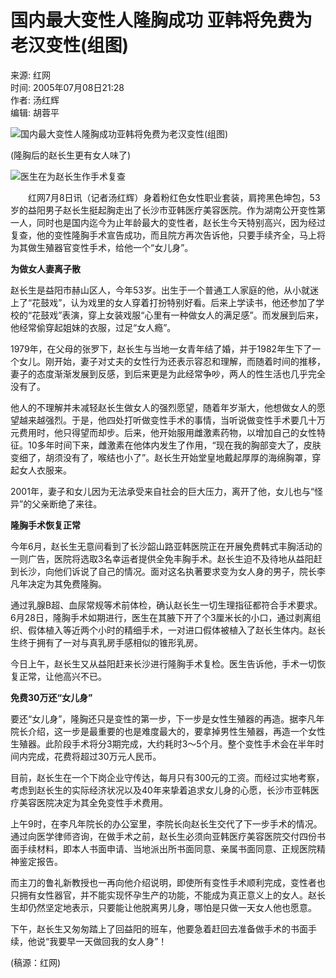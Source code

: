 # 国内最大变性人隆胸成功 亚韩将免费为老汉变性(组图)

来源: 红网  
时间: 2005年07月08日21:28  
作者: 汤红辉  
编辑: 胡蓉平  

![国内最大变性人隆胸成功亚韩将免费为老汉变性(组图)](http://image2.sina.com.cn/dy/o/2005-07-08/1120829493_xyaaVt.jpg)

(隆胸后的赵长生更有女人味了)

![医生在为赵长生作手术复查](http://image2.sina.com.cn/dy/o/2005-07-08/1120829493_yyaaVt.jpg)

　　红网7月8日讯（记者汤红辉）身着粉红色女性职业套装，肩挎黑色坤包，53岁的益阳男子赵长生挺起胸走出了长沙市亚韩医疗美容医院。作为湖南公开变性第一人，同时也是国内迄今为止年龄最大的变性者，赵长生今天特别高兴，因为经过复查，他的变性隆胸手术宣告成功，而且院方再次告诉他，只要手续齐全，马上将为其做生殖器官变性手术，给他一个“女儿身”。 

**为做女人妻离子散** 

赵长生是益阳市赫山区人，今年53岁。出生于一个普通工人家庭的他，从小就迷上了“花鼓戏”，认为戏里的女人穿着打扮特别好看。后来上学读书，他还参加了学校的“花鼓戏”表演，穿上女装戏服“心里有一种做女人的满足感”。而发展到后来，他经常偷穿起姐妹的衣服，过足“女人瘾”。 

1979年，在父母的张罗下，赵长生与当地一女青年结了婚，并于1982年生下了一个女儿。刚开始，妻子对丈夫的女性行为还表示容忍和理解，而随着时间的推移，妻子的态度渐渐发展到反感，到后来更是为此经常争吵，两人的性生活也几乎完全没有了。 

他人的不理解并未减轻赵长生做女人的强烈愿望，随着年岁渐大，他想做女人的愿望越来越强烈。于是，他四处打听做变性手术的事情，当听说做变性手术要几十万元费用时，他只得望而却步。后来，他开始服用雌激素药物，以增加自己的女性特征。10多年时间下来，雌激素在他体内发生了作用，“现在我的胸部变大了，皮肤变细了，胡须没有了，喉结也小了”。赵长生开始堂皇地戴起厚厚的海绵胸罩，穿起女人衣服来。 

2001年，妻子和女儿因为无法承受来自社会的巨大压力，离开了他，女儿也与“怪异”的父亲断绝了来往。 

**隆胸手术恢复正常** 

今年6月，赵长生无意间看到了长沙韶山路亚韩医院正在开展免费韩式丰胸活动的一则广告，医院将选取3名幸运者提供全免丰胸手术。赵长生迫不及待地从益阳赶到长沙，向他们诉说了自己的情况。面对这名执著要求变为女人身的男子，院长李凡年决定为其免费隆胸。 

通过乳腺B超、血尿常规等术前体检，确认赵长生一切生理指征都符合手术要求。6月28日，隆胸手术如期进行，医生在其腋下开了个3厘米长的小口，通过剥离组织、假体植入等近两个小时的精细手术，一对进口假体被植入了赵长生体内。赵长生终于拥有了一对与真乳房手感相似的锥形乳房。 

今日上午，赵长生又从益阳赶来长沙进行隆胸手术复检。医生告诉他，手术一切恢复正常，让他高兴不已。 

**免费30万还“女儿身”** 

要还“女儿身”，隆胸还只是变性的第一步，下一步是女性生殖器的再造。据李凡年院长介绍，这一步是最重要的也是难度最大的，要拿掉男性生殖器，再造一个女性生殖器。此阶段手术将分3期完成，大约耗时3～5个月。整个变性手术会在半年时间内完成，花费将超过30万元人民币。 

目前，赵长生在一个下岗企业守传达，每月只有300元的工资。而经过实地考察，考虑到赵长生的实际经济状况以及40年来挚着追求女儿身的心愿，长沙市亚韩医疗美容医院决定为其全免变性手术费用。 

上午9时，在李凡年院长的办公室里，李院长向赵长生交代了下一步手术的情况。通过向医学律师咨询，在做手术之前，赵长生必须向亚韩医疗美容医院交付四份书面手续材料，即本人书面申请、当地派出所书面同意、亲属书面同意、正规医院精神鉴定报告。 

而主刀的鲁礼新教授也一再向他介绍说明，即使所有变性手术顺利完成，变性者也只拥有女性器官，并不能实现怀孕生产的功能，不能成为真正意义上的女人。赵长生却仍然坚定地表示，只要能让他脱离男儿身，哪怕是只做一天女人他也愿意。 

下午，赵长生又匆匆踏上了回益阳的班车，他要急着赶回去准备做手术的书面手续，他说“我要早一天做回我的女人身”！  

(稿源：红网)